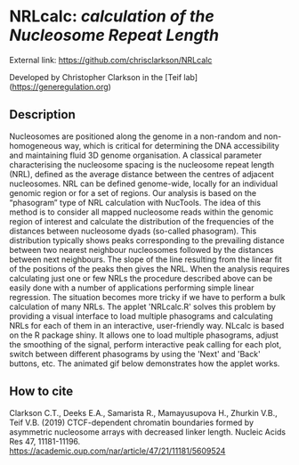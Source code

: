 # NRLcalc: *calculation of the Nucleosome Repeat Length*


External link: https://github.com/chrisclarkson/NRLcalc

Developed by Christopher Clarkson in the [Teif lab] (https://generegulation.org)

## Description

Nucleosomes are positioned along the genome in a non-random and non-homogeneous way, which is critical for determining the DNA accessibility and maintaining fluid 3D genome organisation. A classical parameter characterising the nucleosome spacing is the nucleosome repeat length (NRL), defined as the average distance between the centres of adjacent nucleosomes. NRL can be defined genome-wide, locally for an individual genomic region or for a set of regions. Our analysis is based on the “phasogram” type of NRL calculation with NucTools. The idea of this method is to consider all mapped nucleosome reads within the genomic region of interest and calculate the distribution of the frequencies of the distances between nucleosome dyads (so-called phasogram). This distribution typically shows peaks corresponding to the prevailing distance between two nearest neighbour nucleosomes followed by the distances between next neighbours. The slope of the line resulting from the linear fit of the positions of the peaks then gives the NRL. When the analysis requires calculating just one or few NRLs the procedure described above can be easily done with a number of applications performing simple linear regression. The situation becomes more tricky if we have to perform a bulk calculation of many NRLs. The applet 'NRLcalc.R' solves this problem by providing a visual interface to load multiple phasograms and calculating NRLs for each of them in an interactive, user-friendly way. NLcalc is based on the R package shiny. It allows one to load multiple phasograms, adjust the smoothing of the signal, perform interactive peak calling for each plot, switch between different phasograms by using the 'Next' and 'Back' buttons, etc. The animated gif below demonstrates how the applet works.

## How to cite
Clarkson C.T., Deeks E.A., Samarista R., Mamayusupova H., Zhurkin V.B., Teif V.B. (2019) CTCF-dependent chromatin boundaries formed by asymmetric nucleosome arrays with decreased linker length. Nucleic Acids Res 47, 11181-11196. https://academic.oup.com/nar/article/47/21/11181/5609524
